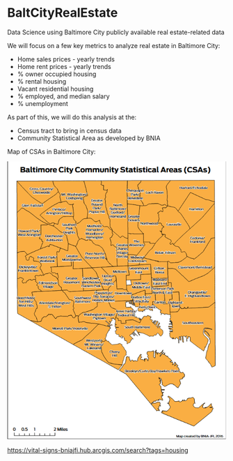 # BaltCityRealEstate
Data Science using Baltimore City publicly available real estate-related data

We will focus on a few key metrics to analyze real estate in Baltimore City:
* Home sales prices - yearly trends
* Home rent prices - yearly trends
* % owner occupied housing
* % rental housing
* Vacant residential housing
* % employed, and median salary
* % unemployment

As part of this, we will do this analysis at the:
* Census tract to bring in census data
* Community Statistical Area as developed by BNIA

Map of CSAs in Baltimore City:

![BNIA_csa_map](bnia_csa_map.png)

https://vital-signs-bniajfi.hub.arcgis.com/search?tags=housing
